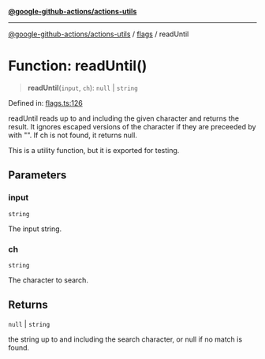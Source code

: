 [**@google-github-actions/actions-utils**](../../README.md)

***

[@google-github-actions/actions-utils](../../modules.md) / [flags](../README.md) / readUntil

# Function: readUntil()

> **readUntil**(`input`, `ch`): `null` \| `string`

Defined in: [flags.ts:126](https://github.com/google-github-actions/actions-utils/blob/main/src/flags.ts#L126)

readUntil reads up to and including the given character and returns the
result. It ignores escaped versions of the character if they are preceeded by
with "\". If ch is not found, it returns null.

This is a utility function, but it is exported for testing.

## Parameters

### input

`string`

The input string.

### ch

`string`

The character to search.

## Returns

`null` \| `string`

the string up to and including the search character, or null if no
match is found.
